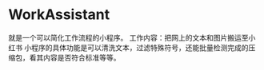 # WorkAssistant
就是一个可以简化工作流程的小程序。
工作内容：把网上的文本和图片搬运至小红书
小程序的具体功能是可以清洗文本，过滤特殊符号，还能批量检测完成的压缩包，看其内容是否符合标准等等。
